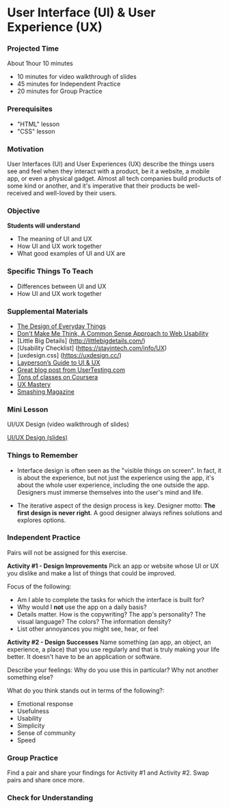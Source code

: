 # User Interface (UI) & User Experience (UX)

### Projected Time
About 1hour 10 minutes
- 10 minutes for video walkthrough of slides
- 45 minutes for Independent Practice
- 20 minutes for Group Practice

### Prerequisites
- "HTML" lesson
- "CSS" lesson

### Motivation

User Interfaces (UI) and User Experiences (UX) describe the things users see and feel when they interact with a product, be it a website, a mobile app, or even a physical gadget. Almost all tech companies build products of some kind or another, and it's imperative that their products be well-received and well-loved by their users.

### Objective
**Students will understand** 
- The meaning of UI and UX
- How UI and UX work together
- What good examples of UI and UX are

### Specific Things To Teach
- Differences between UI and UX
- How UI and UX work together

### Supplemental Materials

- [The Design of Everyday Things](https://www.amazon.com/Design-Everyday-Things-Revised-Expanded/dp/0465050654)
- [Don't Make Me Think, A Common Sense Approach to Web Usability](https://www.amazon.com/Dont-Make-Think-Revisited-Usability/dp/0321965515)
- [Little Big Details] (http://littlebigdetails.com/)
- [Usability Checklist] (https://stayintech.com/info/UX)
- [uxdesign.css] (https://uxdesign.cc/)
- [Layperson’s Guide to UI & UX](https://careerfoundry.com/en/blog/ux-design/the-difference-between-ux-and-ui-design-a-laymans-guide/)
- [Great blog post from UserTesting.com](https://www.usertesting.com/blog/2016/04/27/ui-vs-ux/)
- [Tons of classes on Coursera](https://www.coursera.org/courses?languages=en&query=ux+design)
- [UX Mastery](http://uxmastery.com/resources/process/)
- [Smashing Magazine](https://www.smashingmagazine.com/)


### Mini Lesson

UI/UX Design (video walkthrough of slides)

[UI/UX Design (slides)](https://docs.google.com/presentation/d/1iOaE1u26qItZseC4v72K0VT87V9d6W-OkAwcs4Ag48U/edit?usp=sharing)


### Things to Remember

- Interface design is often seen as the "visible things on screen". In fact, it is about the experience, but not just the experience using the app, it's about the whole user experience, including the one outside the app. Designers must immerse themselves into the user's mind and life.

- The iterative aspect of the design process is key. Designer motto: **The first design is never right**. A good designer always refines solutions and explores options.

### Independent Practice

Pairs will not be assigned for this exercise.

**Activity #1 - Design Improvements**
Pick an app or website whose UI or UX you dislike and make a list of things that could be improved.

Focus of the following:
- Am I able to complete the tasks for which the interface is built for? 
- Why would I **not** use the app on a daily basis? 
- Details matter. How is the copywriting? The app's personality? The visual language? The colors? The information density?
- List other annoyances you might see, hear, or feel

**Activity #2 - Design Successes**
Name something (an app, an object, an experience, a place) that you use regularly and that is truly making your life better. It doesn't have to be an application or software. 

Describe your feelings: Why do you use this in particular? Why not another something else?

What do you think stands out in terms of the following?:
- Emotional response
- Usefulness 
- Usability
- Simplicity
- Sense of community
- Speed

### Group Practice

Find a pair and share your findings for Activity #1 and Activity #2. Swap pairs and share once more.

### Check for Understanding
